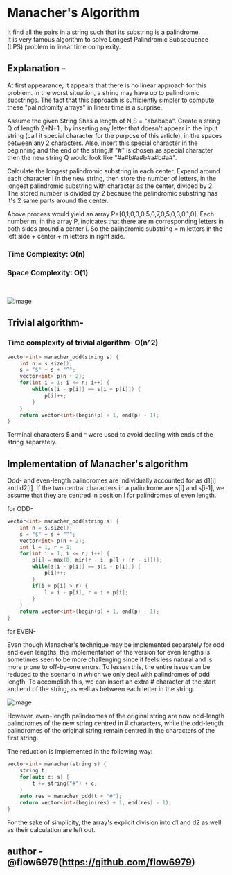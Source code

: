 # Manacher's Algorithm       

It find all the pairs in a string such that its substring  is a palindrome. <br />
It is very famous algorithm to solve Longest Palindromic Subsequence (LPS) problem in linear time complexity.

## Explanation -
At first appearance, it appears that there is no linear approach for this problem. In the worst situation, a string may have up to palindromic substrings.
The fact that this approach is sufficiently simpler to compute these "palindromity arrays" in linear time is a surprise.

Assume the given String Shas a length of N,S = "abababa". Create a string Q of length 2*N+1 , by inserting any letter that doesn't appear in the input string (call it special character for the purpose of this article), 
in the spaces between any 2 characters. Also, insert this special character in the beginning and the end of the string.If "#" is chosen as special character then the new string Q would look like "#a#b#a#b#a#b#a#".

Calculate the longest palindromic substring in each center. Expand around each character i in the new string, then store the number of letters, in the longest palindromic substring with character  as the center, divided by 2.
The stored number is divided by 2 because the palindromic substring has it's 2 same parts around the center.

Above process would yield an array P=[0,1,0,3,0,5,0,7,0,5,0,3,0,1,0].
Each number m, in the array P, indicates that there are m corresponding letters in both sides around a center i. So the palindromic substring = m letters in the left side + center + m letters in right side.

### Time Complexity: O(n)
### Space Complexity: O(1)
<br />

![image](https://user-images.githubusercontent.com/80835305/193578282-57c1abe0-e08e-4fad-af92-a4718587b8ae.png)


## Trivial algorithm-

### Time complexity of trivial algorithm- O(n^2)
```cpp
vector<int> manacher_odd(string s) {
    int n = s.size();
    s = "$" + s + "^";
    vector<int> p(n + 2);
    for(int i = 1; i <= n; i++) {
        while(s[i - p[i]] == s[i + p[i]]) {
            p[i]++;
        }
    }
    return vector<int>(begin(p) + 1, end(p) - 1);
}
```

Terminal characters $ and ^ were used to avoid dealing with ends of the string separately.



## Implementation of Manacher's algorithm

Odd- and even-length palindromes are individually accounted for as d1[i] and d2[i]. If the two central characters in a palindrome are s[i] and s[i-1], we assume that they are centred in position I for palindromes of even length.

for ODD-

```cpp
vector<int> manacher_odd(string s) {
    int n = s.size();
    s = "$" + s + "^";
    vector<int> p(n + 2);
    int l = 1, r = 1;
    for(int i = 1; i <= n; i++) {
        p[i] = max(0, min(r - i, p[l + (r - i)]));
        while(s[i - p[i]] == s[i + p[i]]) {
            p[i]++;
        }
        if(i + p[i] > r) {
            l = i - p[i], r = i + p[i];
        }
    }
    return vector<int>(begin(p) + 1, end(p) - 1);
}
```


for EVEN-

Even though Manacher's technique may be implemented separately for odd and even lengths, the implementation of the version for even lengths is sometimes seen to be more challenging since it feels less natural and is more prone to off-by-one errors. To lessen this, the entire issue can be reduced to the scenario in which we only deal with palindromes of odd length. To accomplish this, we can insert an extra # character at the start and end of the string, as well as between each letter in the string.

![image](https://user-images.githubusercontent.com/80835305/193577578-c78efccc-76b8-49e9-be63-b1093c4ca201.png)

However, even-length palindromes of the original string are now odd-length palindromes of the new string centred in # characters, while the odd-length palindromes of the original string remain centred in the characters of the first string.

The reduction is implemented in the following way:

```cpp
vector<int> manacher(string s) {
    string t;
    for(auto c: s) {
        t += string("#") + c;
    }
    auto res = manacher_odd(t + "#");
    return vector<int>(begin(res) + 1, end(res) - 1);
}
```
For the sake of simplicity, the array's explicit division into d1 and d2 as well as their calculation are left out.

## author - @flow6979(https://github.com/flow6979)
